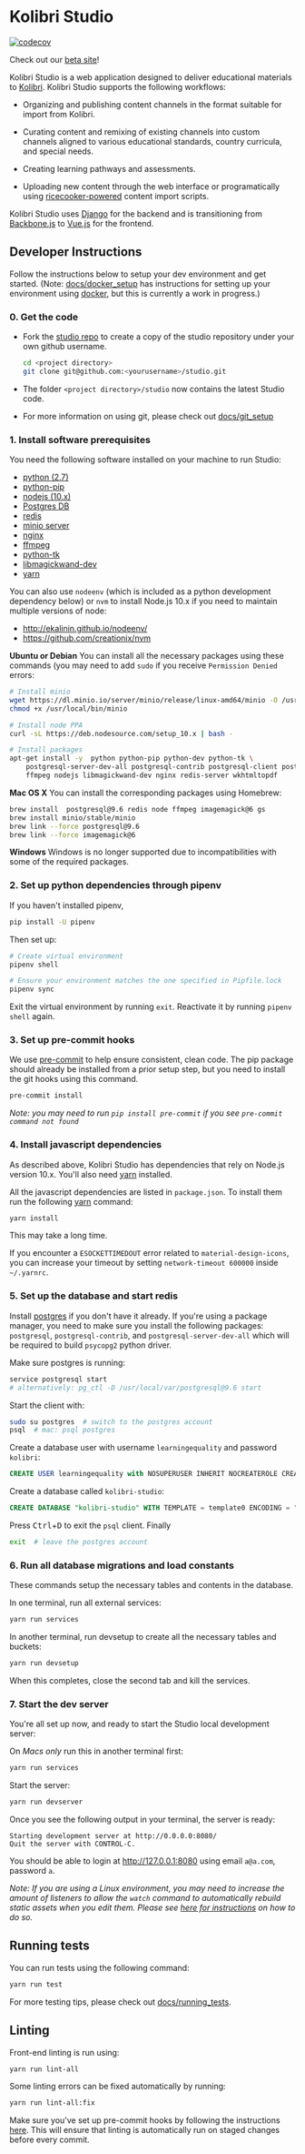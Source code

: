 # Kolibri Studio

[![codecov](http://codecov.io/github/learningequality/studio/coverage.svg?branch=develop)](http://codecov.io/github/learningequality/studio?branch=develop])

Check out our [beta site](https://studio.learningequality.org)!

Kolibri Studio is a web application designed to deliver educational materials to [Kolibri](http://learningequality.org/kolibri/).
Kolibri Studio supports the following workflows:

- Organizing and publishing content channels in the format suitable for import from Kolibri.

- Curating content and remixing of existing channels into custom channels aligned to various educational standards, country curricula, and special needs.

- Creating learning pathways and assessments.

- Uploading new content through the web interface or programatically using [ricecooker-powered](https://github.com/learningequality/ricecooker) content import scripts.

Kolibri Studio uses [Django](https://www.djangoproject.com/) for the backend and is transitioning from [Backbone.js](https://backbonejs.org/) to [Vue.js](https://vuejs.org/) for the frontend.


## Developer Instructions

Follow the instructions below to setup your dev environment and get started. (Note: [docs/docker_setup](docs/docker_setup.md) has instructions for setting up your environment using [docker](https://www.docker.com/), but this is currently a work in progress.)


### 0. Get the code

  - Fork the [studio repo](https://github.com/learningequality/studio) to create a copy of the studio repository under your own github username.

      ```bash
      cd <project directory>
      git clone git@github.com:<yourusername>/studio.git
      ```

  - The folder `<project directory>/studio` now contains the latest Studio code.
  - For more information on using git, please check out [docs/git_setup](docs/git_setup.md)



### 1. Install software prerequisites

You need the following software installed on your machine to run Studio:

  - [python (2.7)](https://www.python.org/downloads/release/python-2713/)
  - [python-pip](https://pip.pypa.io/en/stable/installing/)
  - [nodejs (10.x)](https://nodejs.org/en/download/)
  - [Postgres DB](https://www.postgresql.org/download/)
  - [redis](https://redis.io/topics/quickstart)
  - [minio server](https://www.minio.io/downloads.html)
  - [nginx](https://www.nginx.com/resources/wiki/start/topics/tutorials/install/)
  - [ffmpeg](https://www.ffmpeg.org/)
  - [python-tk](https://wiki.python.org/moin/TkInter)
  - [libmagickwand-dev](http://docs.wand-py.org/en/0.2.4/guide/install.html)
  - [yarn](https://yarnpkg.com/lang/en/docs/install)

You can also use `nodeenv` (which is included as a python development dependency below) or `nvm` to install Node.js 10.x if you need to maintain multiple versions of node:

* http://ekalinin.github.io/nodeenv/
* https://github.com/creationix/nvm

**Ubuntu or Debian**
You can install all the necessary packages using these commands (you may need to add `sudo` if you receive `Permission Denied` errors:

```bash
# Install minio
wget https://dl.minio.io/server/minio/release/linux-amd64/minio -O /usr/local/bin/minio
chmod +x /usr/local/bin/minio

# Install node PPA
curl -sL https://deb.nodesource.com/setup_10.x | bash -

# Install packages
apt-get install -y  python python-pip python-dev python-tk \
    postgresql-server-dev-all postgresql-contrib postgresql-client postgresql \
    ffmpeg nodejs libmagickwand-dev nginx redis-server wkhtmltopdf
```

**Mac OS X**
You can install the corresponding packages using Homebrew:

```bash
brew install  postgresql@9.6 redis node ffmpeg imagemagick@6 gs
brew install minio/stable/minio
brew link --force postgresql@9.6
brew link --force imagemagick@6
```

**Windows**
Windows is no longer supported due to incompatibilities with some of the required packages.



### 2. Set up python dependencies through pipenv

If you haven't installed pipenv,

```bash
pip install -U pipenv
```

Then set up:

```bash
# Create virtual environment
pipenv shell

# Ensure your environment matches the one specified in Pipfile.lock
pipenv sync
```

Exit the virtual environment by running `exit`. Reactivate it by running `pipenv shell` again.


### 3. Set up pre-commit hooks

We use [pre-commit](http://pre-commit.com/) to help ensure consistent, clean code. The pip package should already be installed from a prior setup step, but you need to install the git hooks using this command.

```bash
pre-commit install
```

_Note: you may need to run `pip install pre-commit` if you see `pre-commit command not found`_



### 4. Install javascript dependencies

As described above, Kolibri Studio has dependencies that rely on Node.js version 10.x. You'll also need [yarn](https://yarnpkg.com/lang/en/docs/install) installed.

All the javascript dependencies are listed in `package.json`. To install them run the following [yarn](https://yarnpkg.com/en/) command:

```bash
yarn install
```

This may take a long time.

If you encounter a `ESOCKETTIMEDOUT` error related to `material-design-icons`, you can increase your timeout by setting `network-timeout 600000` inside `~/.yarnrc`.


### 5. Set up the database and start redis

Install [postgres](https://www.postgresql.org/download/) if you don't have it already. If you're using a package manager, you need to make sure you install the following packages: `postgresql`, `postgresql-contrib`, and `postgresql-server-dev-all` which will be required to build `psycopg2` python driver.

Make sure postgres is running:

```bash
service postgresql start
# alternatively: pg_ctl -D /usr/local/var/postgresql@9.6 start
```

Start the client with:

```bash
sudo su postgres  # switch to the postgres account
psql  # mac: psql postgres
```

Create a database user with username `learningequality` and password `kolibri`:

```sql
CREATE USER learningequality with NOSUPERUSER INHERIT NOCREATEROLE CREATEDB LOGIN NOREPLICATION NOBYPASSRLS PASSWORD 'kolibri';
  ```

Create a database called `kolibri-studio`:

```sql
CREATE DATABASE "kolibri-studio" WITH TEMPLATE = template0 ENCODING = "UTF8" OWNER = "learningequality";
```

Press <kbd>Ctrl</kbd>+<kbd>D</kbd> to exit the `psql` client. Finally

```bash
exit  # leave the postgres account
```


### 6. Run all database migrations and load constants

These commands setup the necessary tables and contents in the database.


In one terminal, run all external services:

```bash
yarn run services
```

In another terminal, run devsetup to create all the necessary tables and buckets:

```bash
yarn run devsetup
```

When this completes, close the second tab and kill the services.


### 7. Start the dev server

You're all set up now, and ready to start the Studio local development server:

On *Macs only* run this in another terminal first:

```bash
yarn run services
```

Start the server:

```bash
yarn run devserver
```

Once you see the following output in your terminal, the server is ready:

```
Starting development server at http://0.0.0.0:8080/
Quit the server with CONTROL-C.
```

You should be able to login at http://127.0.0.1:8080 using email `a@a.com`, password `a`.

_Note: If you are using a Linux environment, you may need to increase the amount of listeners to allow the `watch` command to automatically rebuild static assets when you edit them. Please see [here for instructions](https://github.com/guard/listen/wiki/Increasing-the-amount-of-inotify-watchers) on how to do so._


## Running tests

You can run tests using the following command:

```bash
yarn run test
```

For more testing tips, please check out [docs/running_tests](docs/running_tests.md).

## Linting
Front-end linting is run using:

```bash
yarn run lint-all
```

Some linting errors can be fixed automatically by running:

```bash
yarn run lint-all:fix
```

Make sure you've set up pre-commit hooks by following the instructions [here](#3-install-pre-commit-hooks).  This will ensure that linting is automatically run on staged changes before every commit.
